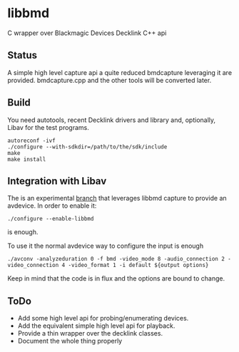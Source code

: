 libbmd
======

C wrapper over Blackmagic Devices Decklink C++ api

Status
------

A simple high level capture api a quite reduced bmdcapture leveraging it
are provided. bmdcapture.cpp and the other tools will be converted later.

Build
-----

You need autotools, recent Decklink drivers and library and, optionally,
Libav for the test programs.

    autoreconf -ivf
    ./configure --with-sdkdir=/path/to/the/sdk/include
    make
    make install

Integration with Libav
----------------------

The is an experimental [branch](http://github.com/lu-zero/libav/tree/bmd)
that leverages libbmd capture to provide an avdevice. In order to enable it:

    ./configure --enable-libbmd

is enough.

To use it the normal avdevice way to configure the input is enough

    ./avconv -analyzeduration 0 -f bmd -video_mode 8 -audio_connection 2 -video_connection 4 -video_format 1 -i default ${output options}

Keep in mind that the code is in flux and the options are bound to change.

ToDo
----

* Add some high level api for probing/enumerating devices.
* Add the equivalent simple high level api for playback.
* Provide a thin wrapper over the decklink classes.
* Document the whole thing properly
